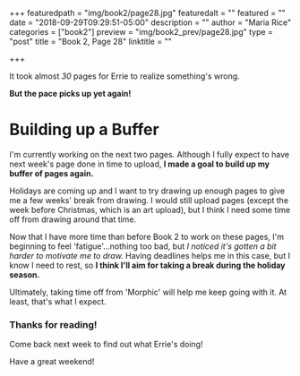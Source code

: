 +++
featuredpath = "img/book2/page28.jpg"
featuredalt = ""
featured = ""
date = "2018-09-29T09:29:51-05:00"
description = ""
author = "Maria Rice"
categories = ["book2"]
preview = "img/book2_prev/page28.jpg"
type = "post"
title = "Book 2, Page 28"
linktitle = ""

+++

It took almost _30_ pages for Errie to realize something's 
wrong. 

**But the pace picks up yet again!**

# Building up a Buffer

I'm currently working on the next two pages. Although I fully 
expect to have next week's page done in time to upload, **I 
made a goal to build up my buffer of pages again.** 

Holidays are coming up and I want to try drawing up enough 
pages to give me a few weeks' break from drawing. I would 
still upload pages (except the week before Christmas, which 
is an art upload), but I think I need some time off from 
drawing around that time. 

Now that I have more time than before Book 2 to work on 
these pages, I'm beginning to feel 'fatigue'...nothing too 
bad, but _I noticed it's gotten a bit harder to motivate me 
to draw._ Having deadlines helps me in this case, but I know 
I need to rest, so **I think I'll aim for taking a break 
during the holiday season.**

Ultimately, taking time off from 'Morphic' will help me keep 
going with it. At least, that's what I expect.

### Thanks for reading!

Come back next week to find out what Errie's doing! 

Have a great weekend!


